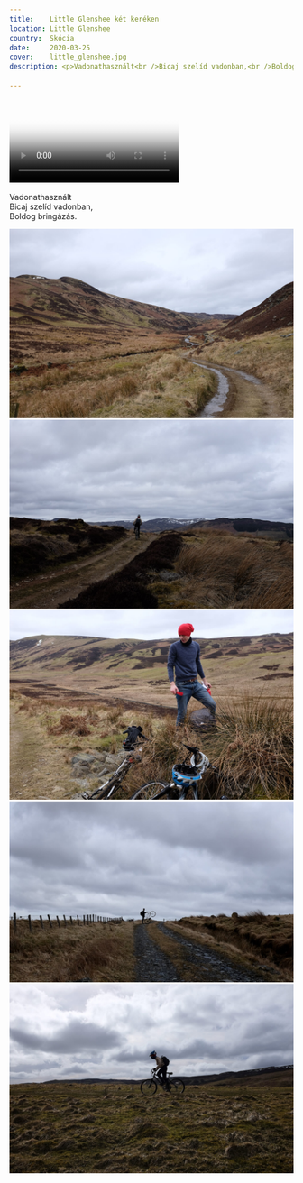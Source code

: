 ```yaml
---
title:    Little Glenshee két keréken
location: Little Glenshee
country:  Skócia
date:     2020-03-25
cover:    little_glenshee.jpg
description: <p>Vadonathasznált<br />Bicaj szelíd vadonban,<br />Boldog bringázás.</p>

---
```


<video src="/video/mtb_little_glenshee.mp4" poster="/video/mtb_little_glenshee.png" autoplay loop>
</video>

Vadonathasznált  
Bicaj szelíd vadonban,  
Boldog bringázás.  

![](../../img/little_glenshee_1.jpg)
![](../../img/little_glenshee_3.jpg)
![](../../img/little_glenshee_2.jpg)
![](../../img/little_glenshee_4.jpg)
![](../../img/little_glenshee_5.jpg)
